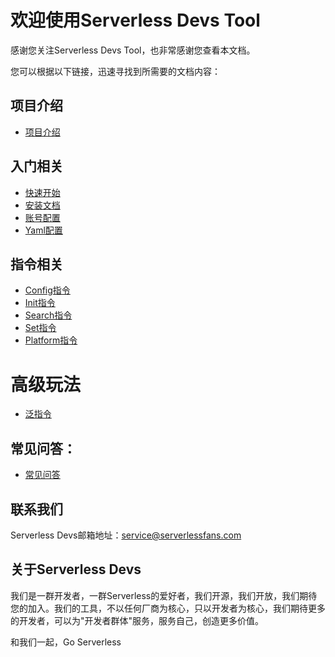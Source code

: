 # 欢迎使用Serverless Devs Tool

感谢您关注Serverless Devs Tool，也非常感谢您查看本文档。

您可以根据以下链接，迅速寻找到所需要的文档内容：

## 项目介绍

* [项目介绍](工具文档/快速入门/ServerlessDevsTool介绍.md)

## 入门相关

* [快速开始](工具文档/快速入门/快速开始.md)
* [安装文档](工具文档/快速入门/工具安装.md)
* [账号配置](工具文档/快速入门/密钥配置.md)
* [Yaml配置](工具文档/快速入门/Yaml格式规范.md)

## 指令相关

* [Config指令](工具文档/指令相关/Config指令.md)
* [Init指令](工具文档/指令相关/Init指令.md)
* [Search指令](工具文档/指令相关/Search指令.md)
* [Set指令](工具文档/指令相关/Set指令.md)
* [Platform指令](工具文档/指令相关/Platform指令.md)

# 高级玩法

* [泛指令](工具文档/指令相关/泛指令.md)

## 常见问答：

* [常见问答](工具文档/快速入门/faq.md)

## 联系我们

Serverless Devs邮箱地址：service@serverlessfans.com

## 关于Serverless Devs

我们是一群开发者，一群Serverless的爱好者，我们开源，我们开放，我们期待您的加入。我们的工具，不以任何厂商为核心，只以开发者为核心，我们期待更多的开发者，可以为"开发者群体"服务，服务自己，创造更多价值。

和我们一起，Go Serverless